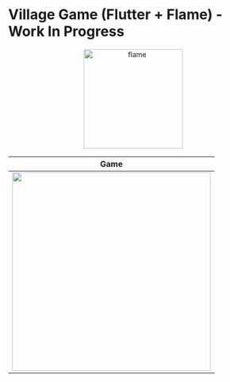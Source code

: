 
# Village Game (Flutter + Flame) - Work In Progress

<!-- markdownlint-disable MD013 -->
<div align="center">
  <a href="https://flame-engine.org">
    <img alt="flame" width="200px" src="https://user-images.githubusercontent.com/6718144/101553774-3bc7b000-39ad-11eb-8a6a-de2daa31bd64.png">
  </a>
</p>

 | Game|
 |-----------|
 |<img src="/Users/viktorkirjanov/FlutterWorkspace/village_game/screenshots/Simulator Screen Shot - iPhone X - 2022-12-13 at 19.40.04.png" width="400" >

